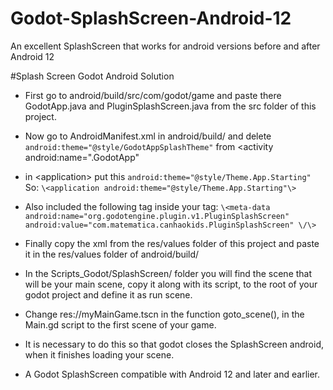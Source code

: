 # Godot-SplashScreen-Android-12
An excellent SplashScreen that works for android versions before and after Android 12

#Splash Screen Godot Android Solution

- First go to android/build/src/com/godot/game and paste there GodotApp.java and PluginSplashScreen.java from the src folder of this project.

- Now go to AndroidManifest.xml in android/build/ and delete `android:theme="@style/GodotAppSplashTheme"` from
<activity android:name=".GodotApp"
- in \<application\> put this 
`android:theme="@style/Theme.App.Starting"`   So: `\<application android:theme="@style/Theme.App.Starting"\>`


- Also included the following tag inside your <application> tag:
 `\<meta-data
  android:name="org.godotengine.plugin.v1.PluginSplashScreen"
  android:value="com.matematica.canhaokids.PluginSplashScreen" \/\> `
  
 - Finally copy the xml from the res/values ​​folder of this project and paste it in the res/values ​​folder of android/build/

 
 - In the Scripts_Godot/SplashScreen/ folder you will find the scene that will be your main scene, copy it along with its script, to the root of your godot project and define it as run scene.
 - Change res://myMainGame.tscn in the function goto_scene(), in the Main.gd script to the first scene of your game.
 - It is necessary to do this so that godot closes the SplashScreen android, when it finishes loading your scene.
 - A Godot SplashScreen compatible with Android 12 and later and earlier.
